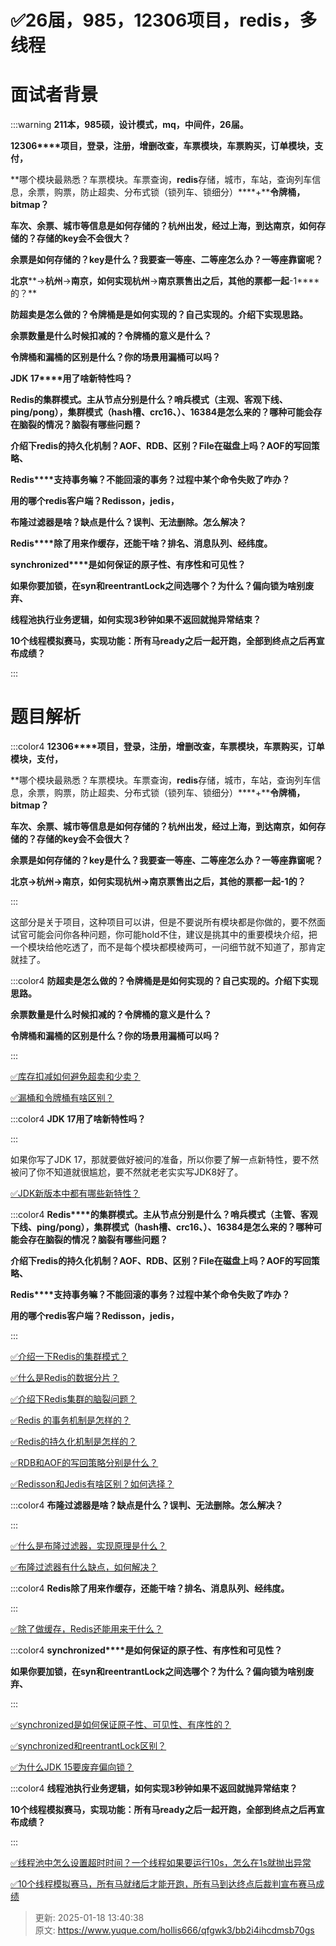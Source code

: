 # ✅26届，985，12306项目，redis，多线程

# 面试者背景


:::warning
**211本，985硕，设计模式，mq，中间件，26届。**

**12306****项目，登录，注册，增删改查，车票模块，车票购买，订单模块，支付，**

**哪个模块最熟悉？车票模块。车票查询，****redis****存储，城市，车站，查询列车信息，余票，购票，防止超卖、分布式锁（锁列车、锁细分）****+****令牌桶，****bitmap****？**

**车次、余票、城市等信息是如何存储的？杭州出发，经过上海，到达南京，如何存储的？存储的****key****会不会很大？**

**余票是如何存储的？****key****是什么？我要查一等座、二等座怎么办？一等座靠窗呢？**

**北京****->****杭州****->****南京，如何实现杭州****->****南京票售出之后，其他的票都一起****-1****的？**

**防超卖是怎么做的？令牌桶是是如何实现的？自己实现的。介绍下实现思路。**

**余票数量是什么时候扣减的？令牌桶的意义是什么？**

**令牌桶和漏桶的区别是什么？你的场景用漏桶可以吗？**

**JDK 17****用了啥新特性吗？**

**Redis的集群模式。主从节点分别是什么？哨兵模式（主观、客观下线、ping/pong），集群模式（hash槽、crc16、）、16384是怎么来的？哪种可能会存在脑裂的情况？脑裂有哪些问题？**

**介绍下****redis****的持久化机制？****AOF****、****RDB****、区别？****File****在磁盘上吗？****AOF****的写回策略、**

**Redis****支持事务嘛？不能回滚的事务？过程中某个命令失败了咋办？**

**用的哪个****redis****客户端？****Redisson****，****jedis****，**

**布隆过滤器是啥？缺点是什么？误判、无法删除。怎么解决？**

**Redis****除了用来作缓存，还能干啥？排名、消息队列、经纬度。**

**synchronized****是如何保证的原子性、有序性和可见性？**

**如果你要加锁，在****syn****和****reentrantLock****之间选哪个？为什么？偏向锁为啥别废弃、**

**线程池执行业务逻辑，如何实现****3****秒钟如果不返回就抛异常结束？**

**10个线程模拟赛马，实现功能：所有马ready之后一起开跑，全部到终点之后再宣布成绩？**

:::

# 题目解析


:::color4
**12306****项目，登录，注册，增删改查，车票模块，车票购买，订单模块，支付，**

**哪个模块最熟悉？车票模块。车票查询，****redis****存储，城市，车站，查询列车信息，余票，购票，防止超卖、分布式锁（锁列车、锁细分）****+****令牌桶，****bitmap****？**

**车次、余票、城市等信息是如何存储的？杭州出发，经过上海，到达南京，如何存储的？存储的****key****会不会很大？**

**余票是如何存储的？****key****是什么？我要查一等座、二等座怎么办？一等座靠窗呢？**

**北京->杭州->南京，如何实现杭州->南京票售出之后，其他的票都一起-1的？**

:::



这部分是关于项目，这种项目可以讲，但是不要说所有模块都是你做的，要不然面试官可能会问你各种问题，你可能hold不住，建议是挑其中的重要模块介绍，把一个模块给他吃透了，而不是每个模块都模棱两可，一问细节就不知道了，那肯定就挂了。





:::color4
**防超卖是怎么做的？令牌桶是是如何实现的？自己实现的。介绍下实现思路。**

**余票数量是什么时候扣减的？令牌桶的意义是什么？**

**令牌桶和漏桶的区别是什么？你的场景用漏桶可以吗？**

:::



[✅库存扣减如何避免超卖和少卖？](https://www.yuque.com/hollis666/qfgwk3/qpnna44eczny06z7)



[✅漏桶和令牌桶有啥区别？](https://www.yuque.com/hollis666/qfgwk3/pnv0aynzyongiuiz)





:::color4
**JDK 17用了啥新特性吗？**

:::



如果你写了JDK 17，那就要做好被问的准备，所以你要了解一点新特性，要不然被问了你不知道就很尴尬，要不然就老老实实写JDK8好了。



[✅JDK新版本中都有哪些新特性？](https://www.yuque.com/hollis666/qfgwk3/htgm9p3vbpx85p6n)





:::color4
**Redis****的集群模式。主从节点分别是什么？哨兵模式（主管、客观下线、****ping/pong****），集群模式（****hash****槽、****crc16****、）、****16384****是怎么来的？哪种可能会存在脑裂的情况？脑裂有哪些问题？**

**介绍下****redis****的持久化机制？****AOF****、****RDB****、区别？****File****在磁盘上吗？****AOF****的写回策略、**

**Redis****支持事务嘛？不能回滚的事务？过程中某个命令失败了咋办？**

**用的哪个redis客户端？Redisson，jedis，**

:::





[✅介绍一下Redis的集群模式？](https://www.yuque.com/hollis666/qfgwk3/namhuv165lorwudw)



[✅什么是Redis的数据分片？](https://www.yuque.com/hollis666/qfgwk3/fm1elfrg5mn9iw65)



[✅介绍下Redis集群的脑裂问题？](https://www.yuque.com/hollis666/qfgwk3/zt94705fhgxs5aa0)



[✅Redis 的事务机制是怎样的？](https://www.yuque.com/hollis666/qfgwk3/xxxz79)



[✅Redis的持久化机制是怎样的？](https://www.yuque.com/hollis666/qfgwk3/zc5q70)



[✅RDB和AOF的写回策略分别是什么？](https://www.yuque.com/hollis666/qfgwk3/utk3q3u7zwvtsv3a)



[✅Redisson和Jedis有啥区别？如何选择？](https://www.yuque.com/hollis666/qfgwk3/fuxcixcwvy5gsxxg)



:::color4
**布隆过滤器是啥？缺点是什么？误判、无法删除。怎么解决？**

:::





[✅什么是布隆过滤器，实现原理是什么？](https://www.yuque.com/hollis666/qfgwk3/gp9ymie1n39uavah)



[✅布隆过滤器有什么缺点，如何解决？](https://www.yuque.com/hollis666/qfgwk3/xc9h84bumgh4v9s5)



:::color4
**Redis除了用来作缓存，还能干啥？排名、消息队列、经纬度。**

:::



[✅除了做缓存，Redis还能用来干什么？](https://www.yuque.com/hollis666/qfgwk3/gxqm60)



:::color4
**synchronized****是如何保证的原子性、有序性和可见性？**

**如果你要加锁，在syn和reentrantLock之间选哪个？为什么？偏向锁为啥别废弃、**

:::



[✅synchronized是如何保证原子性、可见性、有序性的？](https://www.yuque.com/hollis666/qfgwk3/qw9x0lgisg4q18t6)



[✅synchronized和reentrantLock区别？](https://www.yuque.com/hollis666/qfgwk3/bitupp)



[✅为什么JDK 15要废弃偏向锁？](https://www.yuque.com/hollis666/qfgwk3/kzigekbg6ark71m3)



:::color4
**线程池执行业务逻辑，如何实现****3****秒钟如果不返回就抛异常结束？**

**10个线程模拟赛马，实现功能：所有马ready之后一起开跑，全部到终点之后再宣布成绩？**

:::



[✅线程池中怎么设置超时时间？一个线程如果要运行10s，怎么在1s就抛出异常](https://www.yuque.com/hollis666/qfgwk3/wqng0a6lhodk4lug)



[✅10个线程模拟赛马，所有马就绪后才能开跑，所有马到达终点后裁判宣布赛马成绩](https://www.yuque.com/hollis666/qfgwk3/fmxgv20sy2r8hs2v)



> 更新: 2025-01-18 13:40:38  
> 原文: <https://www.yuque.com/hollis666/qfgwk3/bb2i4ihcdmsb70gs>